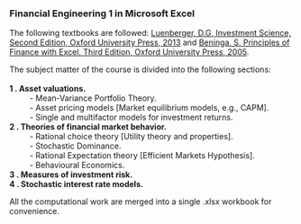 ### Financial Engineering 1 in Microsoft Excel

The following textbooks are followed: <a href='https://www.amazon.com/Investment-Science-David-G-Luenberger/dp/0199740089'>Luenberger, D.G,  Investment Science, Second Edition, Oxford University Press, 2013</a> and 
<a href='https://www.amazon.com/Principles-Finance-Excel-Simon-Benninga/dp/0190296380?ref_=ast_author_dp'>Beninga, S, Principles of Finance with Excel, Third Edition, Oxford University Press, 2005</a>. <br>

The subject matter of the course is divided into the following sections:<br><br>
<b>1 . Asset valuations.</b> <br>
&emsp; &emsp; - Mean-Variance Portfolio Theory. <br>
&emsp; &emsp; - Asset pricing models [Market equilibrium models, e.g., CAPM]. <br>
&emsp; &emsp; - Single and multifactor models for investment returns. <br>
<b>2 . Theories of financial market behavior. </b><br>
&emsp; &emsp; - Rational choice theory [Utility theory and properties]. <br>
&emsp; &emsp; - Stochastic Dominance. <br>
&emsp; &emsp; - Rational Expectation theory [Efficient Markets Hypothesis]. <br>
&emsp; &emsp; - Behavioural Economics. <br>
<b>3 . Measures of investment risk.</b> <br>
<b>4 . Stochastic interest rate models.</b> <br>

All the computational work are merged into a single .xlsx workbook for convenience.
